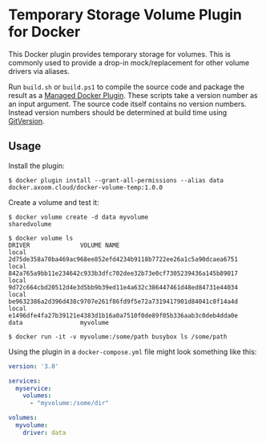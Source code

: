 # Temporary Storage Volume Plugin for Docker

This Docker plugin provides temporary storage for volumes. This is commonly used to provide a drop-in mock/replacement for other volume drivers via aliases.

Run `build.sh` or `build.ps1` to compile the source code and package the result as a [Managed Docker Plugin](https://docs.docker.com/engine/extend/).
These scripts take a version number as an input argument. The source code itself contains no version numbers. Instead version numbers should be determined at build time using [GitVersion](http://gitversion.readthedocs.io/).


## Usage

Install the plugin:

	$ docker plugin install --grant-all-permissions --alias data docker.axoom.cloud/docker-volume-temp:1.0.0

Create a volume and test it:

	$ docker volume create -d data myvolume
	sharedvolume
	
	$ docker volume ls
	DRIVER              VOLUME NAME
	local               2d75de358a70ba469ac968ee852efd4234b9118b7722ee26a1c5a90dcaea6751
	local               842a765a9bb11e234642c933b3dfc702dee32b73e0cf7305239436a145b89017
	local               9d72c664cbd20512d4e3d5bb9b39ed11e4a632c386447461d48ed84731e44034
	local               be9632386a2d396d438c9707e261f86fd9f5e72a7319417901d84041c8f14a4d
	local               e1496dfe4fa27b39121e4383d1b16a0a7510f0de89f05b336aab3c0deb4dda0e
	data                myvolume
	
	$ docker run -it -v myvolume:/some/path busybox ls /some/path

Using the plugin in a `docker-compose.yml` file might look something like this:

```yml
version: '3.0'

services:
  myservice:
    volumes:
      - "myvolume:/some/dir"

volumes:
  myvolume:
    driver: data
```
